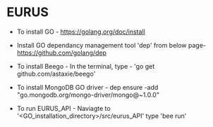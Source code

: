 # EURUS

* To install GO -
https://golang.org/doc/install

* Install GO dependancy management tool 'dep' from below page-
https://github.com/golang/dep

* To install Beego -
In the terminal, type - 'go get github.com/astaxie/beego'

* To install MongoDB GO driver -
dep ensure -add "go.mongodb.org/mongo-driver/mongo@~1.0.0"


* To run EURUS_API -
Naviagte to '<GO_installation_directory>/src/eurus_API'
type 'bee run'
